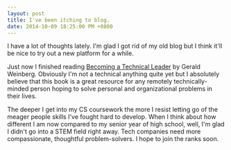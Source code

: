 ```yaml
---
layout: post
title: I've been itching to blog.
date: 2014-10-09 18:25:00 PM +0800
---
```

I have a lot of thoughts lately. I'm glad I got rid of my old blog but I think it'll be nice to try out a new platform for a while.

Just now I finished reading [Becoming a Technical Leader](http://www.amazon.com/Becoming-Technical-Leader-Gerald-Weinberg-ebook/dp/B004J4VV3I/ref=tmm_kin_title_0?_encoding=UTF8&sr=8-1&qid=1413336480) by Gerald Weinberg. Obviously I'm not a technical anything quite yet but I absolutely believe that this book is a great resource for any remotely technically-minded person hoping to solve personal and organizational problems in their lives.

The deeper I get into my CS coursework the more I resist letting go of the meager people skills I've fought hard to develop. When I think about how different I am now compared to my senior year of high school, well, I'm glad I didn't go into a STEM field right away. Tech companies need more compassionate, thoughtful problem-solvers. I hope to join the ranks soon.